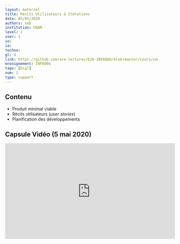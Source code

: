 ```yaml
---
layout: materiel
title: Récits Utilisateurs & Itérations
date: 05/05/2020
authors: seb
institution: UQAM
level: 2
user: 3
io: 
ia: 
techno: 
gl: 4
link: https://github.com/ace-lectures/E20-INF600G/blob/master/cours/seq1/Seq1_Part3.pdf
enseignement: INF600G
tags: [bigl]
num: 2
type: support
---
```


## Contenu 

- Produit minimal viable
- Récits utilisateurs (_user stories_)
- Planification des développements


## Capsule Vidéo (5 mai 2020)

<iframe width="560" height="315" src="https://www.youtube.com/embed/UZ2sJuUMwv8" frameborder="0" allow="accelerometer; autoplay; encrypted-media; gyroscope; picture-in-picture" allowfullscreen></iframe>